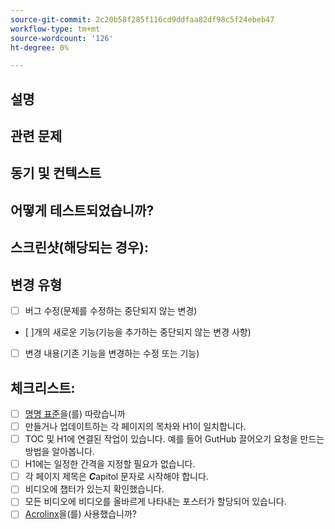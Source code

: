 ```yaml
---
source-git-commit: 2c20b58f285f116cd9ddfaa82df98c5f24ebeb47
workflow-type: tm+mt
source-wordcount: '126'
ht-degree: 0%

---
```

<!--- Provide a general summary of your changes in the Title above -->

## 설명

<!--- Describe your changes in detail -->

## 관련 문제

<!--- This project only accepts pull requests related to open issues -->
<!--- If suggesting a new feature or change, please discuss it in an issue first -->
<!--- If fixing a bug, there should be an issue describing it with steps to reproduce -->
<!--- Please link to the issue here: -->

## 동기 및 컨텍스트

<!--- Why is this change required? What problem does it solve? -->

## 어떻게 테스트되었습니까?

<!--- Please describe in detail how you tested your changes. -->
<!--- Include details of your testing environment, and the tests you ran to -->
<!--- see how your change affects other areas of the code, etc. -->

## 스크린샷(해당되는 경우):

## 변경 유형

<!--- What types of changes does your code introduce? Put an `x` in all the boxes that apply: -->

- [ ] 버그 수정(문제를 수정하는 중단되지 않는 변경)
- [ ]개의 새로운 기능(기능을 추가하는 중단되지 않는 변경 사항)
- [ ] 변경 내용(기존 기능을 변경하는 수정 또는 기능)

## 체크리스트:


<!--- Go over all the following points, and put an `x` in all the boxes that apply. -->
<!--- If you're unsure about any of these, don't hesitate to ask. We're here to help! -->

- [ ] [명명 표준](https://wiki.corp.adobe.com/display/DMSArchitecture/Naming+Standards)을(를) 따랐습니까
- [ ] 만들거나 업데이트하는 각 페이지의 목차와 H1이 일치합니다.
- [ ] TOC 및 H1에 연결된 작업이 있습니다. 예를 들어 GutHub 끌어오기 요청을 만드는 방법을 알아봅니다.
- [ ] H1에는 일정한 간격을 지정할 필요가 없습니다.
- [ ] 각 페이지 제목은 ***C***apitol 문자로 시작해야 합니다.
- [ ] 비디오에 챕터가 있는지 확인했습니다.
- [ ] 모든 비디오에 비디오를 올바르게 나타내는 포스터가 할당되어 있습니다.
- [ ] [Acrolinx](https://experienceleague.corp.adobe.com/docs/authoring-guide-exl/using/style-guide/acrolinx.html)을(를) 사용했습니까?
